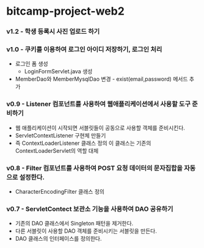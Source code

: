 # bitcamp-project-web2


### v1.2 - 학생 등록시 사진 업로드 하기

### v1.0 - 쿠키를 이용하여 로그인 아이디 저장하기, 로그인 처리
- 로그인 폼 생성
  - LoginFormServlet.java 생성
- MemberDao와 MemberMysqlDao 변경 - exist(email,password) 메서드 추가

### v0.9 - Listener 컴포넌트를 사용하여 웹애플리케이션에서 사용할 도구 준비하기
- 웹 애플리케이션이 시작되면 서블릿들이 공동으로 사용할 객체를 준비시킨다.
- ServletContextListener 구현체 만들기
- 즉 ContextLoaderListener 클래스 정의
  이 클래스는 기존의 ContextLoaderServlet의 역할 대체

### v0.8 - Filter 컴포넌트를 사용하여 POST 요청 데이터의 문자집합을 자동으로 설정한다.
- CharacterEncodingFilter 클래스 정의

### v0.7 - ServletContect 보관소 기능을 사용하여 DAO 공유하기
- 기존의 DAO 클래스에서 Singleton 패턴을 제거한다.
- 다른 서블릿이 사용할 DAO 객체를 준비시키는 서블릿을 만든다.
- DAO 클래스의 인터페이스를 정의한다.